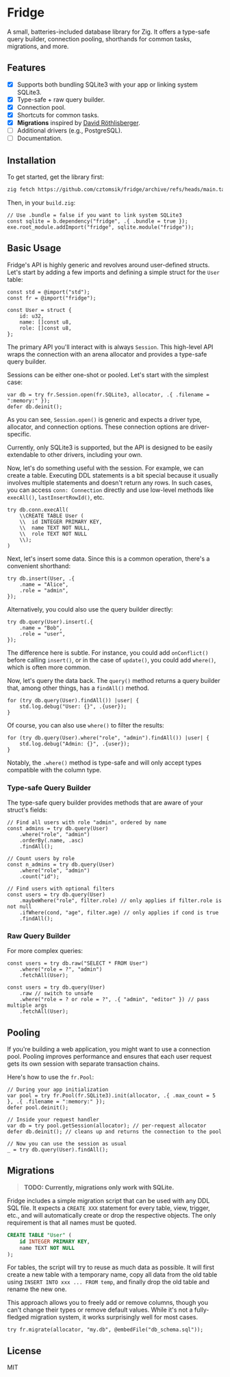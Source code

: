 # Fridge

A small, batteries-included database library for Zig. It offers a type-safe
query builder, connection pooling, shorthands for common tasks, migrations, and
more.

## Features

- [x] Supports both bundling SQLite3 with your app or linking system SQLite3.
- [x] Type-safe + raw query builder.
- [x] Connection pool.
- [x] Shortcuts for common tasks.
- [x] **Migrations** inspired by [David Röthlisberger](https://david.rothlis.net/declarative-schema-migration-for-sqlite/).
- [ ] Additional drivers (e.g., PostgreSQL).
- [ ] Documentation.

## Installation

To get started, get the library first:

```sh
zig fetch https://github.com/cztomsik/fridge/archive/refs/heads/main.tar.gz --save
```

Then, in your `build.zig`:

```zig
// Use .bundle = false if you want to link system SQLite3
const sqlite = b.dependency("fridge", .{ .bundle = true });
exe.root_module.addImport("fridge", sqlite.module("fridge"));
```

## Basic Usage

Fridge's API is highly generic and revolves around user-defined structs. Let's
start by adding a few imports and defining a simple struct for the `User` table:

```zig
const std = @import("std");
const fr = @import("fridge");

const User = struct {
    id: u32,
    name: []const u8,
    role: []const u8,
};
```

The primary API you'll interact with is always `Session`. This high-level API
wraps the connection with an arena allocator and provides a type-safe query
builder.

Sessions can be either one-shot or pooled. Let's start with the simplest case:

```zig
var db = try fr.Session.open(fr.SQLite3, allocator, .{ .filename = ":memory:" });
defer db.deinit();
```

As you can see, `Session.open()` is generic and expects a driver type,
allocator, and connection options. These connection options are driver-specific.

Currently, only SQLite3 is supported, but the API is designed to be easily
extendable to other drivers, including your own.

Now, let's do something useful with the session. For example, we can create a
table. Executing DDL statements is a bit special because it usually involves
multiple statements and doesn't return any rows. In such cases, you can access
`conn: Connection` directly and use low-level methods like `execAll()`,
`lastInsertRowId()`, etc.

```zig
try db.conn.execAll(
    \\CREATE TABLE User (
    \\  id INTEGER PRIMARY KEY,
    \\  name TEXT NOT NULL,
    \\  role TEXT NOT NULL
    \\);
)
```

Next, let's insert some data. Since this is a common operation, there's a
convenient shorthand:

```zig
try db.insert(User, .{
    .name = "Alice",
    .role = "admin",
});
```

Alternatively, you could also use the query builder directly:

```zig
try db.query(User).insert(.{
    .name = "Bob",
    .role = "user",
});
```

The difference here is subtle. For instance, you could add `onConflict()` before
calling `insert()`, or in the case of `update()`, you could add `where()`, which
is often more common.

Now, let's query the data back. The `query()` method returns a query builder
that, among other things, has a `findAll()` method.

```zig
for (try db.query(User).findAll()) |user| {
    std.log.debug("User: {}", .{user});
}
```

Of course, you can also use `where()` to filter the results:

```zig
for (try db.query(User).where("role", "admin").findAll()) |user| {
    std.log.debug("Admin: {}", .{user});
}
```

Notably, the `.where()` method is type-safe and will only accept types compatible with the column type.

### Type-safe Query Builder

The type-safe query builder provides methods that are aware of your struct's fields:

```zig
// Find all users with role "admin", ordered by name
const admins = try db.query(User)
    .where("role", "admin")
    .orderBy(.name, .asc)
    .findAll();

// Count users by role
const n_admins = try db.query(User)
    .where("role", "admin")
    .count("id");

// Find users with optional filters
const users = try db.query(User)
    .maybeWhere("role", filter.role) // only applies if filter.role is not null
    .ifWhere(cond, "age", filter.age) // only applies if cond is true
    .findAll();
```

### Raw Query Builder

For more complex queries:

```zig
const users = try db.raw("SELECT * FROM User")
    .where("role = ?", "admin")
    .fetchAll(User);

const users = try db.query(User)
    .raw // switch to unsafe
    .where("role = ? or role = ?", .{ "admin", "editor" }) // pass multiple args
    .fetchAll(User);
```

## Pooling

If you're building a web application, you might want to use a connection pool. Pooling improves performance and ensures that each user request gets its own session with separate transaction chains.

Here's how to use the `fr.Pool`:

```zig
// During your app initialization
var pool = try fr.Pool(fr.SQLite3).init(allocator, .{ .max_count = 5 }, .{ .filename = ":memory:" });
defer pool.deinit();

// Inside your request handler
var db = try pool.getSession(allocator); // per-request allocator
defer db.deinit(); // cleans up and returns the connection to the pool

// Now you can use the session as usual
_ = try db.query(User).findAll();
```

## Migrations

> **TODO: Currently, migrations only work with SQLite.**

Fridge includes a simple migration script that can be used with any DDL SQL
file. It expects a `CREATE XXX` statement for every table, view, trigger, etc.,
and will automatically create or drop the respective objects. The only
requirement is that all names must be quoted.

```sql
CREATE TABLE "User" (
    id INTEGER PRIMARY KEY,
    name TEXT NOT NULL
);
```

For tables, the script will try to reuse as much data as possible. It will first
create a new table with a temporary name, copy all data from the old table using
`INSERT INTO xxx ... FROM temp`, and finally drop the old table and rename the
new one.

This approach allows you to freely add or remove columns, though you can't
change their types or remove default values. While it's not a fully-fledged
migration system, it works surprisingly well for most cases.

```zig
try fr.migrate(allocator, "my.db", @embedFile("db_schema.sql"));
```

## License

MIT
